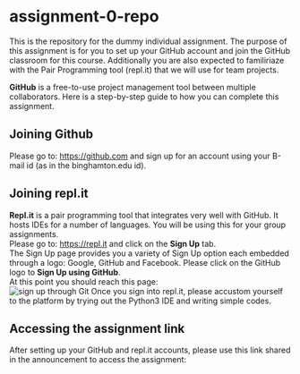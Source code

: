 # assignment-0-repo
This is the repository for the dummy individual assignment. The purpose of this assignment is for you to set up your GitHub account and join the GitHub classroom for this course. Additionally you are also expected to familiriaze with the Pair Programming tool (repl.it) that we will use for team projects.

**GitHub** is a free-to-use project management tool between multiple collaborators. Here is a step-by-step guide to how you can complete this assignment.

## Joining Github
Please go to: https://github.com and sign up for an account using your B-mail id (as in the binghamton.edu id).

## Joining repl.it
**Repl.it** is a pair programming tool that integrates very well with GitHub. It hosts IDEs for a number of languages. You will be using this for your group assignments.\
Please go to: https://repl.it and click on the **Sign Up** tab.\
The Sign Up page provides you a variety of Sign Up option each embedded through a logo: Google, GitHub and Facebook. Please click on the GitHub logo to **Sign Up using GitHub**.\
At this point you should reach this page:\
![sign up through Git](https://github.com/satadisha/individual-assignment-0/blob/master/Screen%20Shot%202020-09-09%20at%2010.05.29%20PM.png)
Once you sign into repl.it, please accustom yourself to the platform by trying out the Python3 IDE and writing simple codes.

## Accessing the assignment link
After setting up your GitHub and repl.it accounts, please use this link shared in the announcement to access the assignment:
